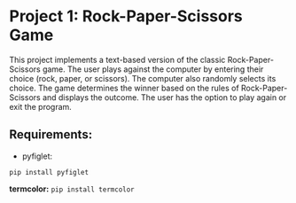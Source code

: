 # Project 1: Rock-Paper-Scissors Game

This project implements a text-based version of the classic Rock-Paper-Scissors game. The user plays against the computer by entering their choice (rock, paper, or scissors). The computer also randomly selects its choice. The game determines the winner based on the rules of Rock-Paper-Scissors and displays the outcome. The user has the option to play again or exit the program.

## Requirements:
* pyfiglet:
 ```
pip install pyfiglet
```

**termcolor:** `pip install termcolor`
